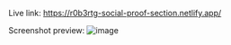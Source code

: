 Live link: https://r0b3rtg-social-proof-section.netlify.app/

Screenshot preview:
![image](https://user-images.githubusercontent.com/54260004/147661269-b7352544-05c6-49ab-b6ba-57a99dfadd3a.png)
 
